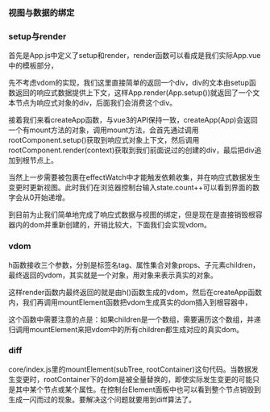 





###  视图与数据的绑定

###  setup与render



首先是App.js中定义了setup和render，render函数可以看成是我们实际App.vue中的模板部分，

先不考虑vdom的实现，我们这里直接简单的返回一个div，div的文本由setup函数返回的响应式数据提供上下文，这样App.render(App.setup())就返回了一个文本节点为响应式对象的div，后面我们会消费这个div。


接着我们来看createApp函数，与vue3的API保持一致，createApp(App)会返回一个有mount方法的对象，调用mount方法，会首先通过调用rootComponent.setup()获取到响应式对象上下文，然后调用rootComponent.render(context)获取到我们前面说过的创建的div，最后把div追加到根节点上。


当然上一步需要被包裹在effectWatch中才能触发依赖收集，并在响应式数据发生变更时更新视图。此时我们在浏览器控制台输入state.count++可以看到界面的数字会从0开始递增。


到目前为止我们简单地完成了响应式数据与视图的绑定，但是现在是直接销毁根容器内的dom并重新创建的，开销比较大，下面我们会实现vdom。



### vdom

h函数接收三个参数，分别是标签名tag、属性集合对象props、子元素children，最终返回的vdom，其实就是一个对象，用对象来表示真实的对象。

这样render函数内最终返回的就是由h()函数生成的vdom，然后在createApp函数内，我们再调用mountElement函数把vdom生成真实的dom插入到根容器中，

这个函数中需要注意的点是：如果children是一个数组，需要遍历这个数组，并递归调用mountElement来把vdom中的所有children都生成对应的真实dom。


### diff

core/index.js里的mountElement(subTree, rootContainer)这句代码。当数据发生变更时，rootContainer下的dom是被全量替换的，即使实际发生变更的可能只是其中某个节点或某个属性。在控制台Element面板中也可以看到整个节点销毁到生成一闪而过的现象。要解决这个问题就要用到diff算法了。



